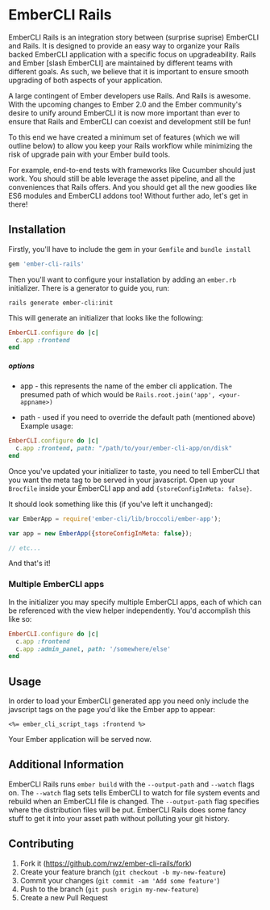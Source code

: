 # EmberCLI Rails

EmberCLI Rails is an integration story between (surprise suprise) EmberCLI and Rails.  It is designed to provide an easy way to organize your Rails backed EmberCLI application with a specific focus on upgradeability.  Rails and Ember [slash EmberCLI] are maintained by different teams with different goals.  As such, we believe that it is important to ensure smooth upgrading of both aspects of your application.

A large contingent of Ember developers use Rails.  And Rails is awesome.  With the upcoming changes to Ember 2.0 and the Ember community's desire to unify around EmberCLI it is now more important than ever to ensure that Rails and EmberCLI can coexist and development still be fun!

To this end we have created a minimum set of features (which we will outline below) to allow you keep your Rails workflow while minimizing the risk of upgrade pain with your Ember build tools.

For example, end-to-end tests with frameworks like Cucumber should just work.  You should still be able leverage the asset pipeline, and all the conveniences that Rails offers.  And you should get all the new goodies like ES6 modules and EmberCLI addons too!  Without further ado, let's get in there!

## Installation

Firstly, you'll have to include the gem in your `Gemfile` and `bundle install`

```ruby
gem 'ember-cli-rails'
```

Then you'll want to configure your installation by adding an `ember.rb` initializer.  There is a generator to guide you, run:

```shell
rails generate ember-cli:init
```

This will generate an initializer that looks like the following:

```ruby
EmberCLI.configure do |c|
  c.app :frontend
end
```

##### options

- app - this represents the name of the ember cli application.  The presumed path of which would be `Rails.root.join('app', <your-appname>)`

- path - used if you need to override the default path (mentioned above) Example usage:

```ruby
EmberCLI.configure do |c|
  c.app :frontend, path: "/path/to/your/ember-cli-app/on/disk"
end
```

Once you've updated your initializer to taste, you need to tell EmberCLI that you want the meta tag to be served in your javascript.  Open up your `Brocfile` inside your EmberCLI app and add `{storeConfigInMeta: false}`.

It should look something like this (if you've left it unchanged):

```javascript
var EmberApp = require('ember-cli/lib/broccoli/ember-app');

var app = new EmberApp({storeConfigInMeta: false});

// etc...
```

And that's it!

### Multiple EmberCLI apps

In the initializer you may specify multiple EmberCLI apps, each of which can be referenced with the view helper independently.  You'd accomplish this like so:

```ruby
EmberCLI.configure do |c|
  c.app :frontend
  c.app :admin_panel, path: '/somewhere/else'
end
```

## Usage

In order to load your EmberCLI generated app you need only include the javscript tags on the page you'd like the Ember app to appear:

```erb
<%= ember_cli_script_tags :frontend %>
```

Your Ember application will be served now.

## Additional Information

EmberCLI Rails runs `ember build` with the `--output-path` and `--watch` flags on.  The `--watch` flag sets tells EmberCLI to watch for file system events and rebuild when an EmberCLI file is changed.  The `--output-path` flag specifies where the distribution files will be put.  EmberCLI Rails does some fancy stuff to get it into your asset path without polluting your git history.

## Contributing

1. Fork it (https://github.com/rwz/ember-cli-rails/fork)
2. Create your feature branch (`git checkout -b my-new-feature`)
3. Commit your changes (`git commit -am 'Add some feature'`)
4. Push to the branch (`git push origin my-new-feature`)
5. Create a new Pull Request
